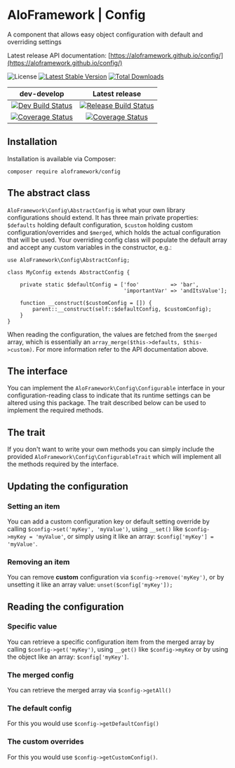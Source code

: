 # AloFramework | Config #

A component that allows easy object configuration with default and overriding settings

Latest release API documentation: [https://aloframework.github.io/config/](https://aloframework.github.io/config/)

![License](https://poser.pugx.org/aloframework/config/license?format=plastic)
[![Latest Stable Version](https://poser.pugx.org/aloframework/config/v/stable?format=plastic)](https://packagist.org/packages/aloframework/config)
[![Total Downloads](https://poser.pugx.org/aloframework/config/downloads?format=plastic)](https://packagist.org/packages/aloframework/config)

|                                                                                         dev-develop                                                                                         |                                                                               Latest release                                                                               |
|:-------------------------------------------------------------------------------------------------------------------------------------------------------------------------------------------:|:--------------------------------------------------------------------------------------------------------------------------------------------------------------------------:|
|                                [![Dev Build Status](https://travis-ci.org/aloframework/config.svg?branch=develop)](https://travis-ci.org/aloframework/config)                               |                      [![Release Build Status](https://travis-ci.org/aloframework/config.svg?branch=master)](https://travis-ci.org/aloframework/config)                     |
| [![Coverage Status](https://coveralls.io/repos/aloframework/config/badge.svg?branch=develop&service=github)](https://coveralls.io/github/aloframework/config?branch=develop)                | [![Coverage Status](https://coveralls.io/repos/aloframework/config/badge.svg?branch=master&service=github)](https://coveralls.io/github/aloframework/config?branch=master) |

## Installation ##

Installation is available via Composer:

    composer require aloframework/config

## The abstract class ##

`AloFramework\Config\AbstractConfig` is what your own library configurations should extend. It has three main private properties: `$defaults` holding default configuration, `$custom` holding custom configuration/overrides and `$merged`, which holds the actual configuration that will be used. Your overriding config class will populate the default array and accept any custom variables in the constructor, e.g.:

    use AloFramework\Config\AbstractConfig;

    class MyConfig extends AbstractConfig {

        private static $defaultConfig = ['foo'          => 'bar',
                                         'importantVar' => 'andItsValue'];

        function __construct($customConfig = []) {
            parent::__construct(self::$defaultConfig, $customConfig);
        }
    }

When reading the configuration, the values are fetched from the `$merged` array, which is essentially an `array_merge($this->defaults, $this->custom)`. For more information refer to the API documentation above.

## The interface ##

You can implement the `AloFramework\Config\Configurable` interface in your configuration-reading class to indicate that its runtime settings can be altered using this package. The trait described below can be used to implement the required methods.

## The trait ##

If you don't want to write your own methods you can simply include the provided `AloFramework\Config\ConfigurableTrait` which will implement all the methods required by the interface. 

## Updating the configuration ##

### Setting an item ###
You can add a custom configuration key or default setting override by calling `$config->set('myKey', 'myValue')`, using `__set()` like `$config->myKey = 'myValue'`, or simply using it like an array: `$config['myKey'] = 'myValue'`.

### Removing an item ###
You can remove **custom** configuration via `$config->remove('myKey')`, or by unsetting it like an array value: `unset($config['myKey']);`

## Reading the configuration ##

### Specific value ###
You can retrieve a specific configuration item from the merged array by calling `$config->get('myKey')`, using `__get()` like `$config->myKey` or by using the object like an array: `$config['myKey']`.

### The merged config ###
You can retrieve the merged array via `$config->getAll()`

### The default config ###

For this you would use `$config->getDefaultConfig()`

### The custom overrides ###

For this you would use `$config->getCustomConfig()`.
